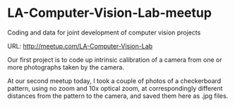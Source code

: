 LA-Computer-Vision-Lab-meetup
=============================

Coding and data for joint development of computer vision projects

  URL:  http://meetup.com/LA-Computer-Vision-Lab

  Our first project is to code up intrinsic calibration of a camera
from one or more photographs taken by the camera.
  
  At our second meetup today, I took a couple of photos
of a checkerboard pattern, using no zoom and 10x optical zoom,
at correspondingly different distances from the pattern to the camera,
and saved them here as .jpg files.
  
